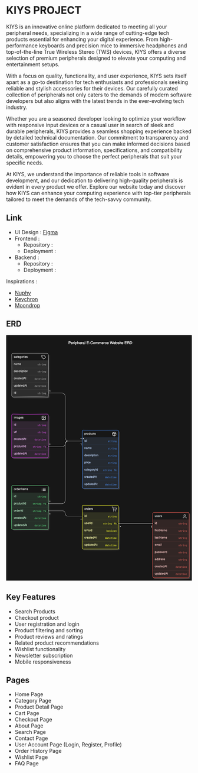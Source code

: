 # KIYS PROJECT

KIYS is an innovative online platform dedicated to meeting all your peripheral needs, specializing in a wide range of cutting-edge tech products essential for enhancing your digital experience. From high-performance keyboards and precision mice to immersive headphones and top-of-the-line True Wireless Stereo (TWS) devices, KIYS offers a diverse selection of premium peripherals designed to elevate your computing and entertainment setups.

With a focus on quality, functionality, and user experience, KIYS sets itself apart as a go-to destination for tech enthusiasts and professionals seeking reliable and stylish accessories for their devices. Our carefully curated collection of peripherals not only caters to the demands of modern software developers but also aligns with the latest trends in the ever-evolving tech industry.

Whether you are a seasoned developer looking to optimize your workflow with responsive input devices or a casual user in search of sleek and durable peripherals, KIYS provides a seamless shopping experience backed by detailed technical documentation. Our commitment to transparency and customer satisfaction ensures that you can make informed decisions based on comprehensive product information, specifications, and compatibility details, empowering you to choose the perfect peripherals that suit your specific needs.

At KIYS, we understand the importance of reliable tools in software development, and our dedication to delivering high-quality peripherals is evident in every product we offer. Explore our website today and discover how KIYS can enhance your computing experience with top-tier peripherals tailored to meet the demands of the tech-savvy community.

## Link

- UI Design : [Figma](https://figma.com)
- Frontend :
  - Repository :
  - Deployment :
- Backend :
  - Repository :
  - Deployment :

Inspirations :

- [Nuphy](https://nuphy.com)
- [Keychron](https://keychron.com)
- [Moondrop](https://moondroplab.com)

## ERD

![ERD](./assets/erd.svg)

## Key Features

- Search Products
- Checkout product
- User registration and login
- Product filtering and sorting
- Product reviews and ratings
- Related product recommendations
- Wishlist functionality
- Newsletter subscription
- Mobile responsiveness

## Pages

- Home Page
- Category Page
- Product Detail Page
- Cart Page
- Checkout Page
- About Page
- Search Page
- Contact Page
- User Account Page (Login, Register, Profile)
- Order History Page
- Wishlist Page
- FAQ Page
